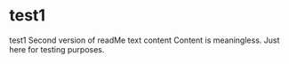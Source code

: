 # test1
test1
Second version of readMe text content
Content is meaningless. Just here for testing purposes.
